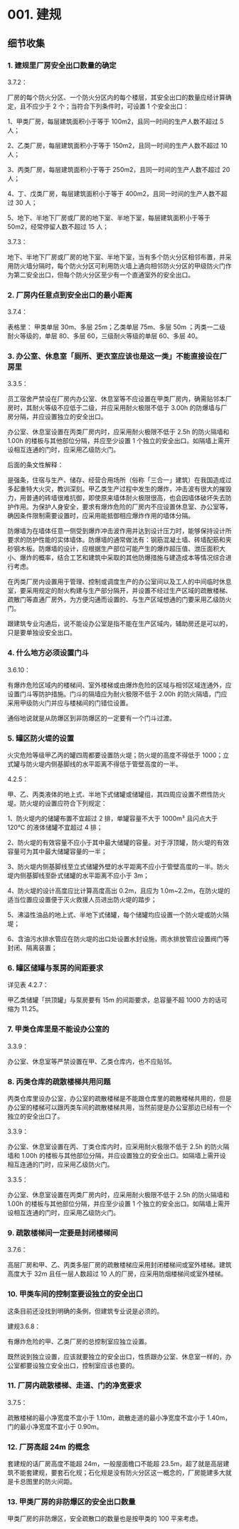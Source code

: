 # 001. 建规

## 细节收集

### 1. 建规里厂房安全出口数量的确定
3.7.2：

厂房的每个防火分区、一个防火分区内的每个楼层，其安全出口的数量应经计算确定，且不应少于 2 个；当符合下列条件时，可设置 1 个安全出口： 

1、甲类厂房，每层建筑面积小于等于 100m2，且同一时间的生产人数不超过 5 人； 

2、乙类厂房，每层建筑面积小于等于 150m2，且同一时间的生产人数不超过 10 人；

3、丙类厂房，每层建筑面积小于等于 250m2，且同一时间的生产人数不超过 20 人；

4、丁、戊类厂房，每层建筑面积小于等于 400m2，且同一时间的生产人数不超过 30 人；

5、地下、半地下厂房或厂房的地下室、半地下室，每层建筑面积小于等于 50m2，经常停留人数不超过 15 人；

3.7.3：

地下、半地下厂房或厂房的地下室、半地下室，当有多个防火分区相邻布置，并采用防火墙分隔时，每个防火分区可利用防火墙上通向相邻防火分区的甲级防火门作为第二安全出口，但每个防火分区至少有一个直通室外的安全出口。

### 2. 厂房内任意点到安全出口的最小距离
3.7.4：

表格里： 甲类单层 30m、多层 25m；乙类单层 75m、多层 50m ；丙类一二级耐火等级的，单层 80、多层 60，三级耐火等级的单层 60、多层 40。

### 3. 办公室、休息室「厕所、更衣室应该也是这一类」不能直接设在厂房里
3.3.5：

员工宿舍严禁设在厂房内办公室、休息室等不应设置在甲类厂房内，确需贴邻本厂房时，其耐火等级不应低于二级，并应采用耐火极限不低于 3.00h 的防爆墙与厂房分隔，并应设置独立的安全出口。

办公室、休息室设置在丙类厂房内时，应采用耐火极限不低于 2.5h 的防火隔墙和 1.00h 的楼板与其他部位分隔，并应至少设置 1 个独立的安全出口。如隔墙上需开设相互连通的门时，应采用乙级防火门。

后面的条文性解释：

是强条，住宿与生产、储存、经营合用场所（俗称「三合一」建筑）在我国造成过多起重特大火灾，教训深刻。甲乙类生产过程中发生的爆炸，冲击波有很大的摧毁力，用普通的砖墙很难抗御，即使原来墙体耐火极限很高，也会因墙体破坏失去防护作用。为保护人身安全，要求有爆炸危险的厂房内不应设置休息室、办公室等，确因条件限制需要设置时，应采用能抵御相应爆炸作用的墙体分隔。

防爆墙为在墙体任意一侧受到爆炸冲击波作用并达到设计压力时，能够保持设计所要求的防护性能的实体墙体。防爆墙的通常做法有：钢筋混凝土墙、砖墙配筋和夹砂钢木板。防爆墙的设计，应根据生产部位可能产生的爆炸超压值、泄压面积大小、爆炸的概率，结合工艺和建筑中采取的其他防爆措施与建造成本等情况综合进行考虑。

在丙类厂房内设置用于管理、控制或调度生产的办公室间以及工人的中间临时休息室，要采用规定的耐火构建与生产部分隔开，并设置不经过生产区域的疏散楼梯、疏散门等直通厂房外，为方便沟通而设置的、与生产区域想通的门要采用乙级防火门。

跟建筑专业沟通后，说不能设办公室是指不能在生产区域内，辅助房还是可以的，只是要单独设安全出口。

### 4. 什么地方必须设置门斗
3.6.10：

有爆炸危险区域内的楼梯间、室外楼梯或由爆炸危险的区域与相邻区域连通外，应设置门斗等防护措施。门斗的隔墙应为耐火极限不低于 2.00h 的防火隔墙，门应采用甲级防火门并应与楼梯间的门错位设置。

通俗地说就是从防爆区到非防爆区的一定要有一个门斗过渡。

### 5. 罐区防火堤的设置
火灾危险等级甲乙丙的罐四周都要设置防火堤；防火堤的高度不得低于 1000；立式罐与防火堤内侧基脚线的水平距离不得低于管壁高度的一半。

4.2.5：

甲、乙、丙类液体的地上式、半地下式储罐或储罐组，其四周应设置不燃性防火堤。防火堤的设置应符合下列规定：

1、防火堤内的储罐布置不宜超过 2 排，单罐容量不大于 1000m³ 且闪点大于 120℃ 的液体储罐不宜超过 4 排；

2、防火堤的有效容量不应小于其中最大储罐的容量。对于浮顶罐，防火堤的有效容量可为其中最大储罐容量的一半；

3、防火堤内侧基脚线至立式储罐外壁的水平距离不应小于管壁高度的一半。防火堤内侧基脚线至卧式储罐的水平距离不应小于 3m；

4、防火堤的设计高度应比计算高度高出 0.2m，且应为 1.0m~2.2m，在防火堤的适当位置应设置便于灭火救援人员进出防火堤的踏步；

5、沸溢性油品的地上式、半地下式储罐，每个储罐均应设置一个防火堤或防火隔堤；

6、含油污水排水管应在防火堤的出口处设置水封设施，雨水排放管应设置阀门等封闭、隔离装置；

### 6. 罐区储罐与泵房的间距要求
详见表 4.2.7：

甲乙类储罐「拱顶罐」与泵房要有 15m 的间距要求，总容量不超 1000 方的话可缩为 11.25。

### 7. 甲类仓库里是不能设办公室的
3.3.9：

办公室、休息室等严禁设置在甲、乙类仓库内，也不应贴邻。

### 8. 丙类仓库的疏散楼梯共用问题
丙类仓库里设办公室，办公室的疏散楼梯是不能跟仓库里的疏散楼梯共用的，但是办公室的楼梯可以跟丙类车间的疏散楼梯共用，当然前提是办公室那边已经有一个独立的安全出口了。

3.3.9：

办公室、休息室设置在丙、丁类仓库内时，应采用耐火极限不低于 2.5h 的防火隔墙和 1.00h 的楼板与其他部位分隔，并应设置独立的安全出口。如隔墙上需开设相互连通的门时，应采用乙级防火门。

3.3.5：

办公室、休息室设置在丙类厂房内时，应采用耐火极限不低于 2.5h 的防火隔墙和 1.00h 的楼板与其他部位分隔，并应至少设置 1 个独立的安全出口。如隔墙上需开设相互连通的门时，应采用乙级防火门。

### 9. 疏散楼梯间一定要是封闭楼梯间
3.7.6：

高层厂房和甲、乙、丙类多层厂房的疏散楼梯应采用封闭楼梯间或室外楼梯。建筑高度大于 32m 且任一层人数超过 10 人的厂房，应采用防烟楼梯间或室外楼梯。

### 10. 甲类车间的控制室要设独立的安全出口
这条目前还没找到明确的条例，但建筑专业说是必须的。

建规3.6.8：

有爆炸危险的甲、乙类厂房的总控制室应独立设置。

既然说到独立设置，应该就要独立的安全出口，性质跟办公室、休息室一样的，办公室都要设独立安全出口，控制室应该也要的。

### 11. 厂房内疏散楼梯、走道、门的净宽要求
3.7.5：

疏散楼梯的最小净宽度不宜小于 1.10m，疏散走道的最小净宽度不宜小于 1.40m，门的最小净宽度不宜小于 0.90m。

### 12. 厂房高超 24m 的概念
套建规的话厂房高度不能超 24m，一般屋面檐口不能超 23.5m，超了就是高层建筑不能套建规，要套石化规；石化规是没有防火分区这一概念的，厂房能建多大就是卡总图里的防火间距。

### 13. 甲类厂房的非防爆区的安全出口数量
甲类厂房的非防爆区，安全疏散口的数量也是按甲类的 100 平来考虑。





